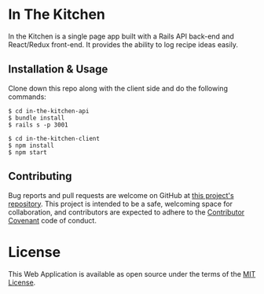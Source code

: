 # In The Kitchen

In the Kitchen is a single page app built with a Rails API back-end and React/Redux front-end. It provides the ability to log recipe ideas easily.

## Installation & Usage

Clone down this repo along with the client side and do the following commands:
```
$ cd in-the-kitchen-api
$ bundle install
$ rails s -p 3001

$ cd in-the-kitchen-client
$ npm install
$ npm start
```

## Contributing
Bug reports and pull requests are welcome on GitHub at [this project's repository](https://github.com/umohm1/in-the-kitchen-client). This project is intended to be a safe, welcoming space for collaboration, and contributors are expected to adhere to the [Contributor Covenant](http://contributor-covenant.org/) code of conduct.

# License
This Web Application is available as open source under the terms of the [MIT License](https://opensource.org/licenses/MIT).
